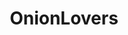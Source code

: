 ---
title: OnionLovers
crosslinks:
- onionhate
- AutoMauderator
- OnionPeace
- Musicthemetime
- modnews
- ICanDrawThat
- pokemon
- The_Donald
- crosspost
- AskReddit
- videos
- PartyParrot
- pitchforkemporium
- Art
---